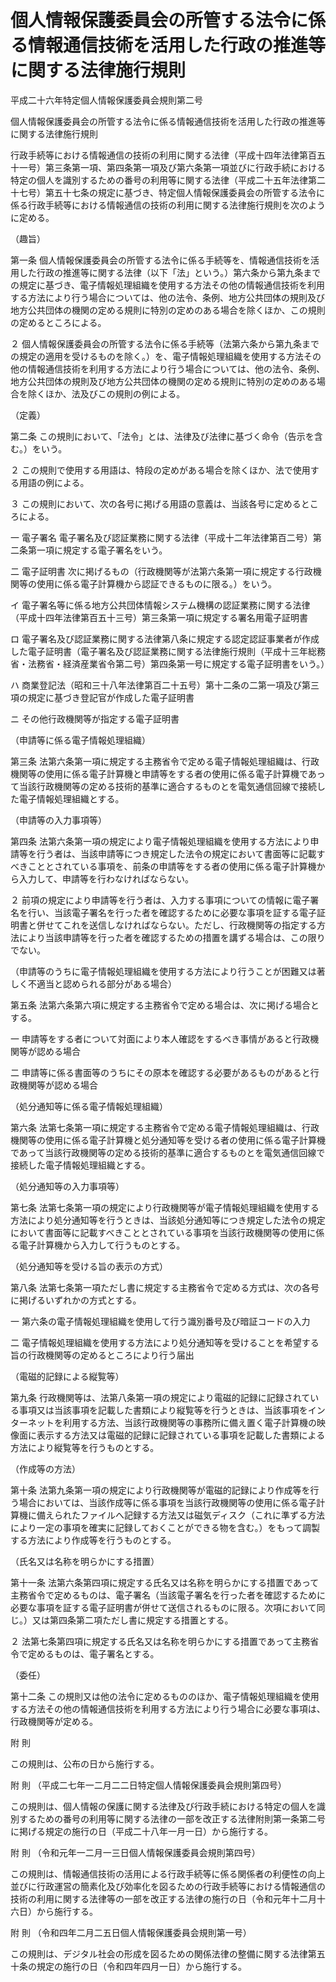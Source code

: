 # 個人情報保護委員会の所管する法令に係る情報通信技術を活用した行政の推進等に関する法律施行規則

平成二十六年特定個人情報保護委員会規則第二号

個人情報保護委員会の所管する法令に係る情報通信技術を活用した行政の推進等に関する法律施行規則

行政手続等における情報通信の技術の利用に関する法律（平成十四年法律第百五十一号）第三条第一項、第四条第一項及び第六条第一項並びに行政手続における特定の個人を識別するための番号の利用等に関する法律（平成二十五年法律第二十七号）第五十七条の規定に基づき、特定個人情報保護委員会の所管する法令に係る行政手続等における情報通信の技術の利用に関する法律施行規則を次のように定める。

（趣旨）

第一条 個人情報保護委員会の所管する法令に係る手続等を、情報通信技術を活用した行政の推進等に関する法律（以下「法」という。）第六条から第九条までの規定に基づき、電子情報処理組織を使用する方法その他の情報通信技術を利用する方法により行う場合については、他の法令、条例、地方公共団体の規則及び地方公共団体の機関の定める規則に特別の定めのある場合を除くほか、この規則の定めるところによる。

２ 個人情報保護委員会の所管する法令に係る手続等（法第六条から第九条までの規定の適用を受けるものを除く。）を、電子情報処理組織を使用する方法その他の情報通信技術を利用する方法により行う場合については、他の法令、条例、地方公共団体の規則及び地方公共団体の機関の定める規則に特別の定めのある場合を除くほか、法及びこの規則の例による。

（定義）

第二条 この規則において、「法令」とは、法律及び法律に基づく命令（告示を含む。）をいう。

２ この規則で使用する用語は、特段の定めがある場合を除くほか、法で使用する用語の例による。

３ この規則において、次の各号に掲げる用語の意義は、当該各号に定めるところによる。

一 電子署名 電子署名及び認証業務に関する法律（平成十二年法律第百二号）第二条第一項に規定する電子署名をいう。

二 電子証明書 次に掲げるもの（行政機関等が法第六条第一項に規定する行政機関等の使用に係る電子計算機から認証できるものに限る。）をいう。

イ 電子署名等に係る地方公共団体情報システム機構の認証業務に関する法律（平成十四年法律第百五十三号）第三条第一項に規定する署名用電子証明書

ロ 電子署名及び認証業務に関する法律第八条に規定する認定認証事業者が作成した電子証明書（電子署名及び認証業務に関する法律施行規則（平成十三年総務省・法務省・経済産業省令第二号）第四条第一号に規定する電子証明書をいう。）

ハ 商業登記法（昭和三十八年法律第百二十五号）第十二条の二第一項及び第三項の規定に基づき登記官が作成した電子証明書

ニ その他行政機関等が指定する電子証明書

（申請等に係る電子情報処理組織）

第三条 法第六条第一項に規定する主務省令で定める電子情報処理組織は、行政機関等の使用に係る電子計算機と申請等をする者の使用に係る電子計算機であって当該行政機関等の定める技術的基準に適合するものとを電気通信回線で接続した電子情報処理組織とする。

（申請等の入力事項等）

第四条 法第六条第一項の規定により電子情報処理組織を使用する方法により申請等を行う者は、当該申請等につき規定した法令の規定において書面等に記載すべきこととされている事項を、前条の申請等をする者の使用に係る電子計算機から入力して、申請等を行わなければならない。

２ 前項の規定により申請等を行う者は、入力する事項についての情報に電子署名を行い、当該電子署名を行った者を確認するために必要な事項を証する電子証明書と併せてこれを送信しなければならない。ただし、行政機関等の指定する方法により当該申請等を行った者を確認するための措置を講ずる場合は、この限りでない。

（申請等のうちに電子情報処理組織を使用する方法により行うことが困難又は著しく不適当と認められる部分がある場合）

第五条 法第六条第六項に規定する主務省令で定める場合は、次に掲げる場合とする。

一 申請等をする者について対面により本人確認をするべき事情があると行政機関等が認める場合

二 申請等に係る書面等のうちにその原本を確認する必要があるものがあると行政機関等が認める場合

（処分通知等に係る電子情報処理組織）

第六条 法第七条第一項に規定する主務省令で定める電子情報処理組織は、行政機関等の使用に係る電子計算機と処分通知等を受ける者の使用に係る電子計算機であって当該行政機関等の定める技術的基準に適合するものとを電気通信回線で接続した電子情報処理組織とする。

（処分通知等の入力事項等）

第七条 法第七条第一項の規定により行政機関等が電子情報処理組織を使用する方法により処分通知等を行うときは、当該処分通知等につき規定した法令の規定において書面等に記載すべきこととされている事項を当該行政機関等の使用に係る電子計算機から入力して行うものとする。

（処分通知等を受ける旨の表示の方式）

第八条 法第七条第一項ただし書に規定する主務省令で定める方式は、次の各号に掲げるいずれかの方式とする。

一 第六条の電子情報処理組織を使用して行う識別番号及び暗証コードの入力

二 電子情報処理組織を使用する方法により処分通知等を受けることを希望する旨の行政機関等の定めるところにより行う届出

（電磁的記録による縦覧等）

第九条 行政機関等は、法第八条第一項の規定により電磁的記録に記録されている事項又は当該事項を記載した書類により縦覧等を行うときは、当該事項をインターネットを利用する方法、当該行政機関等の事務所に備え置く電子計算機の映像面に表示する方法又は電磁的記録に記録されている事項を記載した書類による方法により縦覧等を行うものとする。

（作成等の方法）

第十条 法第九条第一項の規定により行政機関等が電磁的記録により作成等を行う場合においては、当該作成等に係る事項を当該行政機関等の使用に係る電子計算機に備えられたファイルへ記録する方法又は磁気ディスク（これに準ずる方法により一定の事項を確実に記録しておくことができる物を含む。）をもって調製する方法により作成等を行うものとする。

（氏名又は名称を明らかにする措置）

第十一条 法第六条第四項に規定する氏名又は名称を明らかにする措置であって主務省令で定めるものは、電子署名（当該電子署名を行った者を確認するために必要な事項を証する電子証明書が併せて送信されるものに限る。次項において同じ。）又は第四条第二項ただし書に規定する措置とする。

２ 法第七条第四項に規定する氏名又は名称を明らかにする措置であって主務省令で定めるものは、電子署名とする。

（委任）

第十二条 この規則又は他の法令に定めるもののほか、電子情報処理組織を使用する方法その他の情報通信技術を利用する方法により行う場合に必要な事項は、行政機関等が定める。

附 則

この規則は、公布の日から施行する。

附 則 （平成二七年一二月二二日特定個人情報保護委員会規則第四号）

この規則は、個人情報の保護に関する法律及び行政手続における特定の個人を識別するための番号の利用等に関する法律の一部を改正する法律附則第一条第二号に掲げる規定の施行の日（平成二十八年一月一日）から施行する。

附 則 （令和元年一二月一三日個人情報保護委員会規則第四号）

この規則は、情報通信技術の活用による行政手続等に係る関係者の利便性の向上並びに行政運営の簡素化及び効率化を図るための行政手続等における情報通信の技術の利用に関する法律等の一部を改正する法律の施行の日（令和元年十二月十六日）から施行する。

附 則 （令和四年二月二五日個人情報保護委員会規則第一号）

この規則は、デジタル社会の形成を図るための関係法律の整備に関する法律第五十条の規定の施行の日（令和四年四月一日）から施行する。
